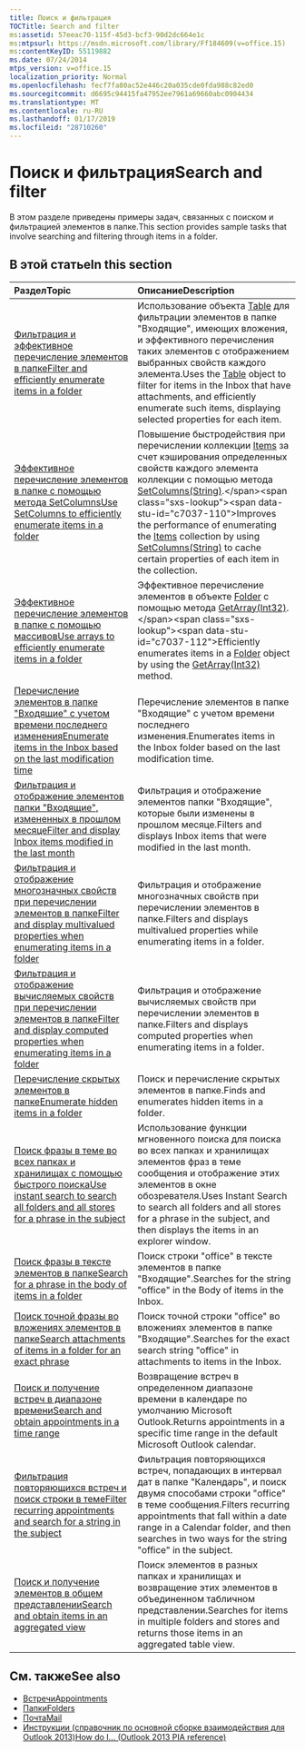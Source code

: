 ```yaml
---
title: Поиск и фильтрация
TOCTitle: Search and filter
ms:assetid: 57eeac70-115f-45d3-bcf3-90d2dc664e1c
ms:mtpsurl: https://msdn.microsoft.com/library/Ff184609(v=office.15)
ms:contentKeyID: 55119882
ms.date: 07/24/2014
mtps_version: v=office.15
localization_priority: Normal
ms.openlocfilehash: fecf7fa80ac52e446c20a035cde0fda988c82ed0
ms.sourcegitcommit: d6695c94415fa47952ee7961a69660abc0904434
ms.translationtype: MT
ms.contentlocale: ru-RU
ms.lasthandoff: 01/17/2019
ms.locfileid: "28710260"
---
```

# <a name="search-and-filter"></a><span data-ttu-id="c7037-102">Поиск и фильтрация</span><span class="sxs-lookup"><span data-stu-id="c7037-102">Search and filter</span></span>

<span data-ttu-id="c7037-103">В этом разделе приведены примеры задач, связанных с поиском и фильтрацией элементов в папке.</span><span class="sxs-lookup"><span data-stu-id="c7037-103">This section provides sample tasks that involve searching and filtering through items in a folder.</span></span>

## <a name="in-this-section"></a><span data-ttu-id="c7037-104">В этой статье</span><span class="sxs-lookup"><span data-stu-id="c7037-104">In this section</span></span>

|<span data-ttu-id="c7037-105">Раздел</span><span class="sxs-lookup"><span data-stu-id="c7037-105">Topic</span></span>|<span data-ttu-id="c7037-106">Описание</span><span class="sxs-lookup"><span data-stu-id="c7037-106">Description</span></span>|
|:----|:----------|
|[<span data-ttu-id="c7037-107">Фильтрация и эффективное перечисление элементов в папке</span><span class="sxs-lookup"><span data-stu-id="c7037-107">Filter and efficiently enumerate items in a folder</span></span>](how-to-filter-and-efficiently-enumerate-items-in-a-folder.md) |<span data-ttu-id="c7037-108">Использование объекта [Table](https://msdn.microsoft.com/library/bb652856\(v=office.15\)) для фильтрации элементов в папке "Входящие", имеющих вложения, и эффективного перечисления таких элементов с отображением выбранных свойств каждого элемента.</span><span class="sxs-lookup"><span data-stu-id="c7037-108">Uses the [Table](https://msdn.microsoft.com/library/bb652856\(v=office.15\)) object to filter for items in the Inbox that have attachments, and efficiently enumerate such items, displaying selected properties for each item.</span></span>|
|[<span data-ttu-id="c7037-109">Эффективное перечисление элементов в папке с помощью метода SetColumns</span><span class="sxs-lookup"><span data-stu-id="c7037-109">Use SetColumns to efficiently enumerate items in a folder</span></span>](how-to-use-setcolumns-to-efficiently-enumerate-items-in-a-folder.md)  |<span data-ttu-id="c7037-110">Повышение быстродействия при перечислении коллекции [Items](https://msdn.microsoft.com/library/bb645287\(v=office.15\)) за счет кэширования определенных свойств каждого элемента коллекции с помощью метода [SetColumns(String)](https://msdn.microsoft.com/library/bb610268\(v=office.15\)).</span><span class="sxs-lookup"><span data-stu-id="c7037-110">Improves the performance of enumerating the [Items](https://msdn.microsoft.com/library/bb645287\(v=office.15\)) collection by using [SetColumns(String)](https://msdn.microsoft.com/library/bb610268\(v=office.15\)) to cache certain properties of each item in the collection.</span></span>|
|[<span data-ttu-id="c7037-111">Эффективное перечисление элементов в папке с помощью массивов</span><span class="sxs-lookup"><span data-stu-id="c7037-111">Use arrays to efficiently enumerate items in a folder</span></span>](how-to-use-arrays-to-efficiently-enumerate-items-in-a-folder.md)  |<span data-ttu-id="c7037-112">Эффективное перечисление элементов в объекте [Folder](https://msdn.microsoft.com/library/bb645774\(v=office.15\)) с помощью метода [GetArray(Int32)](https://msdn.microsoft.com/library/bb608928\(v=office.15\)).</span><span class="sxs-lookup"><span data-stu-id="c7037-112">Efficiently enumerates items in a [Folder](https://msdn.microsoft.com/library/bb645774\(v=office.15\)) object by using the [GetArray(Int32)](https://msdn.microsoft.com/library/bb608928\(v=office.15\)) method.</span></span>|
|[<span data-ttu-id="c7037-113">Перечисление элементов в папке "Входящие" с учетом времени последнего изменения</span><span class="sxs-lookup"><span data-stu-id="c7037-113">Enumerate items in the Inbox based on the last modification time</span></span>](how-to-enumerate-items-in-the-inbox-based-on-the-last-modification-time.md)  |<span data-ttu-id="c7037-114">Перечисление элементов в папке "Входящие" с учетом времени последнего изменения.</span><span class="sxs-lookup"><span data-stu-id="c7037-114">Enumerates items in the Inbox folder based on the last modification time.</span></span>|
|[<span data-ttu-id="c7037-115">Фильтрация и отображение элементов папки "Входящие", измененных в прошлом месяце</span><span class="sxs-lookup"><span data-stu-id="c7037-115">Filter and display Inbox items modified in the last month</span></span>](how-to-filter-and-display-inbox-items-modified-in-the-last-month.md)  |<span data-ttu-id="c7037-116">Фильтрация и отображение элементов папки "Входящие", которые были изменены в прошлом месяце.</span><span class="sxs-lookup"><span data-stu-id="c7037-116">Filters and displays Inbox items that were modified in the last month.</span></span>|
|[<span data-ttu-id="c7037-117">Фильтрация и отображение многозначных свойств при перечислении элементов в папке</span><span class="sxs-lookup"><span data-stu-id="c7037-117">Filter and display multivalued properties when enumerating items in a folder</span></span>](how-to-filter-and-display-multivalued-properties-when-enumerating-items-in-a-folder.md)  |<span data-ttu-id="c7037-118">Фильтрация и отображение многозначных свойств при перечислении элементов в папке.</span><span class="sxs-lookup"><span data-stu-id="c7037-118">Filters and displays multivalued properties while enumerating items in a folder.</span></span>|
|[<span data-ttu-id="c7037-119">Фильтрация и отображение вычисляемых свойств при перечислении элементов в папке</span><span class="sxs-lookup"><span data-stu-id="c7037-119">Filter and display computed properties when enumerating items in a folder</span></span>](how-to-filter-and-display-computed-properties-when-enumerating-items-in-a-folder.md)  |<span data-ttu-id="c7037-120">Фильтрация и отображение вычисляемых свойств при перечислении элементов в папке.</span><span class="sxs-lookup"><span data-stu-id="c7037-120">Filters and displays computed properties when enumerating items in a folder.</span></span>|
|[<span data-ttu-id="c7037-121">Перечисление скрытых элементов в папке</span><span class="sxs-lookup"><span data-stu-id="c7037-121">Enumerate hidden items in a folder</span></span>](how-to-enumerate-hidden-items-in-a-folder.md)  |<span data-ttu-id="c7037-122">Поиск и перечисление скрытых элементов в папке.</span><span class="sxs-lookup"><span data-stu-id="c7037-122">Finds and enumerates hidden items in a folder.</span></span>|
|[<span data-ttu-id="c7037-123">Поиск фразы в теме во всех папках и хранилищах с помощью быстрого поиска</span><span class="sxs-lookup"><span data-stu-id="c7037-123">Use instant search to search all folders and all stores for a phrase in the subject</span></span>](how-to-use-instant-search-to-search-all-folders-and-all-stores-for-a-phrase-in-the-subject.md)  |<span data-ttu-id="c7037-124">Использование функции мгновенного поиска для поиска во всех папках и хранилищах элементов фраз в теме сообщения и отображение этих элементов в окне обозревателя.</span><span class="sxs-lookup"><span data-stu-id="c7037-124">Uses Instant Search to search all folders and all stores for a phrase in the subject, and then displays the items in an explorer window.</span></span>|
|[<span data-ttu-id="c7037-125">Поиск фразы в тексте элементов в папке</span><span class="sxs-lookup"><span data-stu-id="c7037-125">Search for a phrase in the body of items in a folder</span></span>](how-to-search-for-a-phrase-in-the-body-of-items-in-a-folder.md) |<span data-ttu-id="c7037-126">Поиск строки "office" в тексте элементов в папке "Входящие".</span><span class="sxs-lookup"><span data-stu-id="c7037-126">Searches for the string "office" in the Body of items in the Inbox.</span></span>|
|[<span data-ttu-id="c7037-127">Поиск точной фразы во вложениях элементов в папке</span><span class="sxs-lookup"><span data-stu-id="c7037-127">Search attachments of items in a folder for an exact phrase</span></span>](how-to-search-attachments-of-items-in-a-folder-for-an-exact-phrase.md)  |<span data-ttu-id="c7037-128">Поиск точной строки "office" во вложениях элементов в папке "Входящие".</span><span class="sxs-lookup"><span data-stu-id="c7037-128">Searches for the exact search string "office" in attachments to items in the Inbox.</span></span>|
|[<span data-ttu-id="c7037-129">Поиск и получение встреч в диапазоне времени</span><span class="sxs-lookup"><span data-stu-id="c7037-129">Search and obtain appointments in a time range</span></span>](how-to-search-and-obtain-appointments-in-a-time-range.md)  |<span data-ttu-id="c7037-130">Возвращение встреч в определенном диапазоне времени в календаре по умолчанию Microsoft Outlook.</span><span class="sxs-lookup"><span data-stu-id="c7037-130">Returns appointments in a specific time range in the default Microsoft Outlook calendar.</span></span>|
|[<span data-ttu-id="c7037-131">Фильтрация повторяющихся встреч и поиск строки в теме</span><span class="sxs-lookup"><span data-stu-id="c7037-131">Filter recurring appointments and search for a string in the subject</span></span>](how-to-filter-recurring-appointments-and-search-for-a-string-in-the-subject.md)  |<span data-ttu-id="c7037-132">Фильтрация повторяющихся встреч, попадающих в интервал дат в папке "Календарь", и поиск двумя способами строки "office" в теме сообщения.</span><span class="sxs-lookup"><span data-stu-id="c7037-132">Filters recurring appointments that fall within a date range in a Calendar folder, and then searches in two ways for the string "office" in the subject.</span></span>|
|[<span data-ttu-id="c7037-133">Поиск и получение элементов в общем представлении</span><span class="sxs-lookup"><span data-stu-id="c7037-133">Search and obtain items in an aggregated view</span></span>](how-to-search-and-obtain-items-in-an-aggregated-view.md) |<span data-ttu-id="c7037-134">Поиск элементов в разных папках и хранилищах и возвращение этих элементов в объединенном табличном представлении.</span><span class="sxs-lookup"><span data-stu-id="c7037-134">Searches for items in multiple folders and stores and returns those items in an aggregated table view.</span></span>|


## <a name="see-also"></a><span data-ttu-id="c7037-135">См. также</span><span class="sxs-lookup"><span data-stu-id="c7037-135">See also</span></span>

- [<span data-ttu-id="c7037-136">Встречи</span><span class="sxs-lookup"><span data-stu-id="c7037-136">Appointments</span></span>](appointments.md)
- [<span data-ttu-id="c7037-137">Папки</span><span class="sxs-lookup"><span data-stu-id="c7037-137">Folders</span></span>](folders.md)
- [<span data-ttu-id="c7037-138">Почта</span><span class="sxs-lookup"><span data-stu-id="c7037-138">Mail</span></span>](mail.md)
- [<span data-ttu-id="c7037-139">Инструкции (справочник по основной сборке взаимодействия для Outlook 2013)</span><span class="sxs-lookup"><span data-stu-id="c7037-139">How do I... (Outlook 2013 PIA reference)</span></span>](how-do-i-outlook-2013-pia-reference.md)


